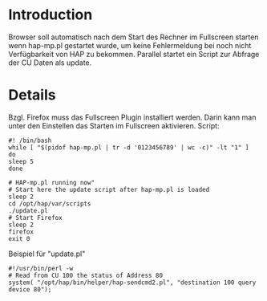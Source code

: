 # Introduction #

Browser soll automatisch nach dem Start des Rechner im Fullscreen starten wenn hap-mp.pl gestartet wurde, um keine Fehlermeldung bei noch nicht Verfügbarkeit von HAP zu bekommen. Parallel startet ein Script zur Abfrage der CU Daten als update.

# Details #

Bzgl. Firefox muss das Fullscreen Plugin installiert werden. Darin kann man unter den Einstellen das Starten im Fullscreen aktivieren.
Script:
```
#! /bin/bash
while [ "$(pidof hap-mp.pl | tr -d '0123456789' | wc -c)" -lt "1" ]
do
sleep 5
done

# HAP-mp.pl running now"
# Start here the update script after hap-mp.pl is loaded 
sleep 2
cd /opt/hap/var/scripts
./update.pl
# Start Firefox
sleep 2
firefox
exit 0
```

Beispiel für "update.pl"
```
#!/usr/bin/perl -w
# Read from CU 100 the status of Address 80
system( "/opt/hap/bin/helper/hap-sendcmd2.pl", "destination 100 query device 80");
```